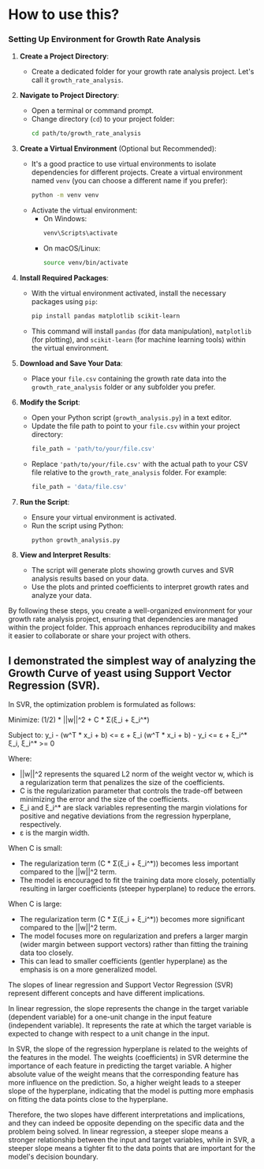 # How to use this?
### Setting Up Environment for Growth Rate Analysis

1. **Create a Project Directory**:
   - Create a dedicated folder for your growth rate analysis project. Let's call it `growth_rate_analysis`.

2. **Navigate to Project Directory**:
   - Open a terminal or command prompt.
   - Change directory (`cd`) to your project folder:
     ```bash
     cd path/to/growth_rate_analysis
     ```

3. **Create a Virtual Environment** (Optional but Recommended):
   - It's a good practice to use virtual environments to isolate dependencies for different projects. Create a virtual environment named `venv` (you can choose a different name if you prefer):
     ```bash
     python -m venv venv
     ```
   - Activate the virtual environment:
     - On Windows:
       ```bash
       venv\Scripts\activate
       ```
     - On macOS/Linux:
       ```bash
       source venv/bin/activate
       ```

4. **Install Required Packages**:
   - With the virtual environment activated, install the necessary packages using `pip`:
     ```bash
     pip install pandas matplotlib scikit-learn
     ```

   - This command will install `pandas` (for data manipulation), `matplotlib` (for plotting), and `scikit-learn` (for machine learning tools) within the virtual environment.

5. **Download and Save Your Data**:
   - Place your `file.csv` containing the growth rate data into the `growth_rate_analysis` folder or any subfolder you prefer.

6. **Modify the Script**:
   - Open your Python script (`growth_analysis.py`) in a text editor.
   - Update the file path to point to your `file.csv` within your project directory:
     ```python
     file_path = 'path/to/your/file.csv'
     ```
   - Replace `'path/to/your/file.csv'` with the actual path to your CSV file relative to the `growth_rate_analysis` folder. For example:
     ```python
     file_path = 'data/file.csv'
     ```

7. **Run the Script**:
   - Ensure your virtual environment is activated.
   - Run the script using Python:
     ```bash
     python growth_analysis.py
     ```

8. **View and Interpret Results**:
   - The script will generate plots showing growth curves and SVR analysis results based on your data.
   - Use the plots and printed coefficients to interpret growth rates and analyze your data.

By following these steps, you create a well-organized environment for your growth rate analysis project, ensuring that dependencies are managed within the project folder. This approach enhances reproducibility and makes it easier to collaborate or share your project with others.



## I demonstrated the simplest way of analyzing the Growth Curve of yeast using Support Vector Regression (SVR). 
In SVR, the optimization problem is formulated as follows:

Minimize: (1/2) * ||w||^2 + C * Σ(ξ_i + ξ_i^*)

Subject to: y_i - (w^T * x_i + b) <= ε + ξ_i
            (w^T * x_i + b) - y_i <= ε + ξ_i^*
            ξ_i, ξ_i^* >= 0

Where:

- ||w||^2 represents the squared L2 norm of the weight vector w, which is a regularization term that penalizes the size of the coefficients.
- C is the regularization parameter that controls the trade-off between minimizing the error and the size of the coefficients.
- ξ_i and ξ_i^* are slack variables representing the margin violations for positive and negative deviations from the regression hyperplane, respectively.
- ε is the margin width.

When C is small:

- The regularization term (C * Σ(ξ_i + ξ_i^*)) becomes less important compared to the ||w||^2 term.
- The model is encouraged to fit the training data more closely, potentially resulting in larger coefficients (steeper hyperplane) to reduce the errors.

When C is large:

- The regularization term (C * Σ(ξ_i + ξ_i^*)) becomes more significant compared to the ||w||^2 term.
- The model focuses more on regularization and prefers a larger margin (wider margin between support vectors) rather than fitting the training data too closely.
- This can lead to smaller coefficients (gentler hyperplane) as the emphasis is on a more generalized model.

The slopes of linear regression and Support Vector Regression (SVR) represent different concepts and have different implications.

In linear regression, the slope represents the change in the target variable (dependent variable) for a one-unit change in the input feature (independent variable). It represents the rate at which the target variable is expected to change with respect to a unit change in the input.

In SVR, the slope of the regression hyperplane is related to the weights of the features in the model. The weights (coefficients) in SVR determine the importance of each feature in predicting the target variable. A higher absolute value of the weight means that the corresponding feature has more influence on the prediction. So, a higher weight leads to a steeper slope of the hyperplane, indicating that the model is putting more emphasis on fitting the data points close to the hyperplane.

Therefore, the two slopes have different interpretations and implications, and they can indeed be opposite depending on the specific data and the problem being solved. In linear regression, a steeper slope means a stronger relationship between the input and target variables, while in SVR, a steeper slope means a tighter fit to the data points that are important for the model's decision boundary.
